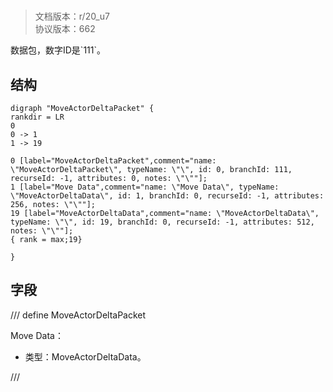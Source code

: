 # <!-- md:samp MoveActorDeltaPacket -->

> 文档版本：r/20_u7<br/>协议版本：662

<!-- md:samp MoveActorDeltaPacket -->数据包，数字ID是`111`。

## 结构

```viz
digraph "MoveActorDeltaPacket" {
rankdir = LR
0
0 -> 1
1 -> 19

0 [label="MoveActorDeltaPacket",comment="name: \"MoveActorDeltaPacket\", typeName: \"\", id: 0, branchId: 111, recurseId: -1, attributes: 0, notes: \"\""];
1 [label="Move Data",comment="name: \"Move Data\", typeName: \"MoveActorDeltaData\", id: 1, branchId: 0, recurseId: -1, attributes: 256, notes: \"\""];
19 [label="MoveActorDeltaData",comment="name: \"MoveActorDeltaData\", typeName: \"\", id: 19, branchId: 0, recurseId: -1, attributes: 512, notes: \"\""];
{ rank = max;19}

}

```

## 字段

/// define
MoveActorDeltaPacket

Move Data：[<!-- md:samp MoveActorDeltaData -->](../types/moveactordeltadata.md)

- 类型：MoveActorDeltaData。


///
